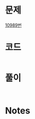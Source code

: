 # 문제
[10989번](https://www.acmicpc.net/problem/10989)
# 코드
~~~python

~~~
# 풀이
## 
~~~python

~~~

# Notes
